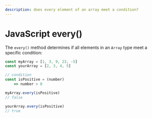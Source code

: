 ```yaml
---
description: does every element of an array meet a condition?
---
```


# JavaScript every()

The `every()` method determines if all elements in an `Array` type meet a specific condition:

```javascript
const myArray = [1, 3, 9, 23, -5]
const yourArray = [2, 3, 4, 5]

// condition
const isPositive = (number) 
    => number > 0

myArray.every(isPositive) 
// false

yourArray.every(isPositive)
// true
```
